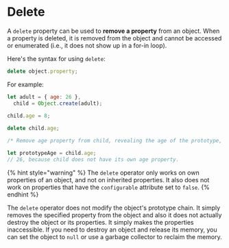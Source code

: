 # Delete

A `delete` property can be used to **remove a property** from an object. When a property is deleted, it is removed from the object and cannot be accessed or enumerated (i.e., it does not show up in a for-in loop).

Here's the syntax for using `delete`:

```javascript
delete object.property;
```

For example:

```javascript
let adult = { age: 26 },
  child = Object.create(adult);
  
child.age = 8;

delete child.age;

/* Remove age property from child, revealing the age of the prototype, because then it is not overriden. */

let prototypeAge = child.age;
// 26, because child does not have its own age property.
```

{% hint style="warning" %}
The `delete` operator only works on own properties of an object, and not on inherited properties. It also does not work on properties that have the `configurable` attribute set to `false`.
{% endhint %}

The `delete` operator does not modify the object's prototype chain. It simply removes the specified property from the object and also it does not actually destroy the object or its properties. It simply makes the properties inaccessible. If you need to destroy an object and release its memory, you can set the object to `null` or use a garbage collector to reclaim the memory.

